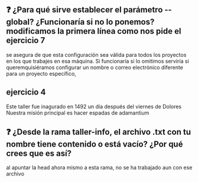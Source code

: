 ## ❓ ¿Para qué sirve establecer el parámetro --global? ¿Funcionaría si no lo ponemos? modificamos la primera línea como nos pide el ejercicio 7
se asegura de que esta configuración sea válida para todos los proyectos en los que trabajes en esa máquina.
Si funcionaría si lo omitimos serviría si queremquisiéramos  configurar un nombre o correo electrónico diferente para un proyecto específico,

## ejercicio 4
Este taller fue inagurado en 1492 un día después del viernes de Dolores
Nuestra misión principal es hacer espadas de adamantium

## ❓ ¿Desde la rama taller-info, el archivo .txt con tu nombre tiene contenido o está vacío? ¿Por qué crees que es así?
al apuntar la head ahora mismo a esta rama, no se ha trabajado aun con ese archivo